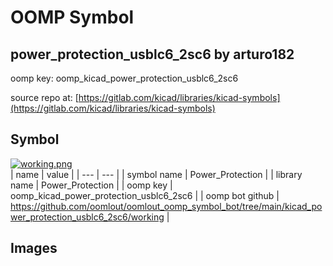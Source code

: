 # OOMP Symbol  
## power_protection_usblc6_2sc6  by arturo182  
  
oomp key: oomp_kicad_power_protection_usblc6_2sc6  
  
source repo at: [https://gitlab.com/kicad/libraries/kicad-symbols](https://gitlab.com/kicad/libraries/kicad-symbols)  
## Symbol  
  
[![working.png](working_600.png)](working.png)  
| name | value | 
| --- | --- | 
| symbol name | Power_Protection | 
| library name | Power_Protection | 
| oomp key | oomp_kicad_power_protection_usblc6_2sc6 | 
| oomp bot github | https://github.com/oomlout/oomlout_oomp_symbol_bot/tree/main/kicad_power_protection_usblc6_2sc6/working | 
## Images  
